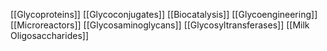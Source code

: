 [[Glycoproteins]]
[[Glycoconjugates]]
[[Biocatalysis]]
[[Glycoengineering]]
[[Microreactors]]
[[Glycosaminoglycans]]
[[Glycosyltransferases]]
[[Milk Oligosaccharides]]
